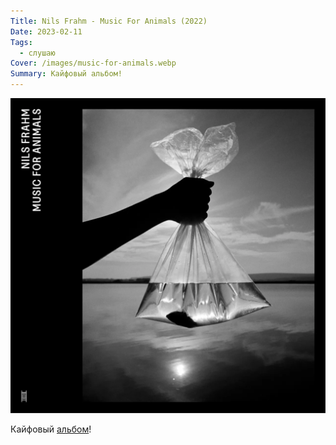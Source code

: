 ```yaml
---
Title: Nils Frahm - Music For Animals (2022)
Date: 2023-02-11
Tags:
  - слушаю
Cover: /images/music-for-animals.webp
Summary: Кайфовый альбом!
---
```


![Cover](images/music-for-animals@2x.webp)

Кайфовый [альбом](https://www.nilsfrahm.com/works/music-for-animals/)!